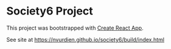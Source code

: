 # Society6 Project

This project was bootstrapped with [Create React App](https://github.com/facebook/create-react-app).

See site at https://nvurdien.github.io/society6/build/index.html
